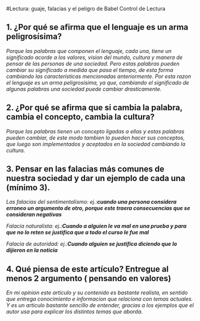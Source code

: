 
#Lectura: guaje, falacias y el peligro de Babel
Control de Lectura 

## 1.	¿Por qué se afirma que el lenguaje es un arma peligrosísima?
_Porque las palabras que componen el lenguaje, cada una, tiene un significado acorde a los valores, vision del mundo, cultura y manera de pensar de las personas de una sociedad. Pero estas palabras pueden cambiar su significado a medida que pasa el tiempo, de esta forma cambiando las caracteristicas mencionadas anteriormente. Por esta razon el lenguaje es un arma peligrosísima, ya que, cambiando el significado de algunas palabras una sociedad puede cambiar drasticamente._



## 2.	¿Por qué se afirma que si cambia la palabra, cambia el concepto, cambia la cultura?
_Porque las palabras tienen un concepto ligadas a ellas y estas palabras pueden cambiar, de este modo tambien lo pueden hacer sus conceptos, que luego son implementados y aceptados en la sociedad cambiando la cultura._     



## 3.	Pensar en las falacias más comunes de nuestra sociedad y dar un ejemplo de cada una (mínimo 3).
_Las falacias del sentimentalismo: ej.:**cuando una persona considera erroneo un argumento de otro, porque este traera consecuencias que se consideran negativas**_

_Falacia naturalista: ej.:**Cuando a alguien le va mal en una prueba y para que no lo reten se justifica que a todo el curso le fue mal**_

_Falacia de autoridad: ej.:**Cuando alguien se justifica diciendo que lo dijieron en la noticia**_


## 4.	Qué piensa de este artículo?  Entregue al menos 2 argumento ( pensando en valores)

_En mi opinion este articulo y su contenido es bastante realista, en sentido que entrega conocimiento e informacion que relaciona con temas actuales. Y es un articulo bastante sencillo de entender, gracias a los ejemplos que el autor usa para explicar los distintos temas que aborda._ 
